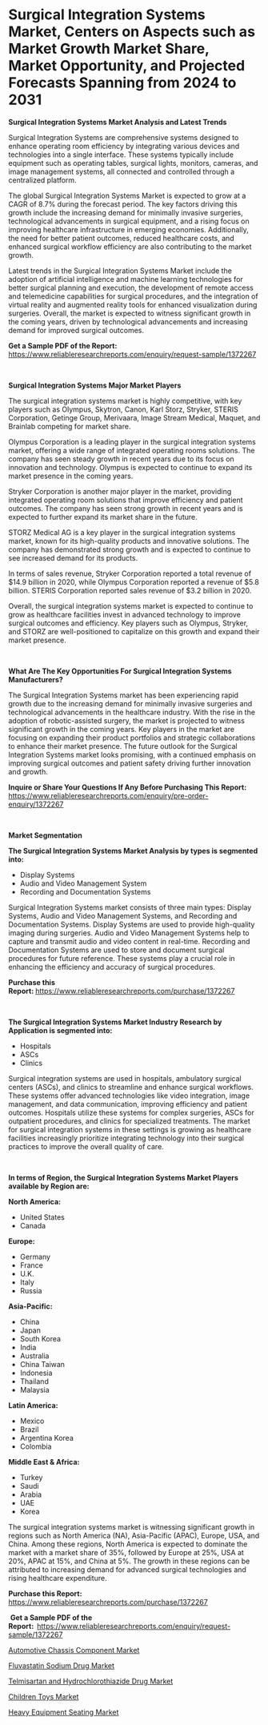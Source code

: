 <p><h1>Surgical Integration Systems Market, Centers on Aspects such as Market Growth Market Share, Market Opportunity, and Projected Forecasts Spanning from 2024 to 2031</h1></p><p><strong>Surgical Integration Systems Market Analysis and Latest Trends</strong></p>
<p><p>Surgical Integration Systems are comprehensive systems designed to enhance operating room efficiency by integrating various devices and technologies into a single interface. These systems typically include equipment such as operating tables, surgical lights, monitors, cameras, and image management systems, all connected and controlled through a centralized platform.</p><p>The global Surgical Integration Systems Market is expected to grow at a CAGR of 8.7% during the forecast period. The key factors driving this growth include the increasing demand for minimally invasive surgeries, technological advancements in surgical equipment, and a rising focus on improving healthcare infrastructure in emerging economies. Additionally, the need for better patient outcomes, reduced healthcare costs, and enhanced surgical workflow efficiency are also contributing to the market growth.</p><p>Latest trends in the Surgical Integration Systems Market include the adoption of artificial intelligence and machine learning technologies for better surgical planning and execution, the development of remote access and telemedicine capabilities for surgical procedures, and the integration of virtual reality and augmented reality tools for enhanced visualization during surgeries. Overall, the market is expected to witness significant growth in the coming years, driven by technological advancements and increasing demand for improved surgical outcomes.</p></p>
<p><strong>Get a Sample PDF of the Report:&nbsp;</strong> <a href="https://www.reliableresearchreports.com/enquiry/request-sample/1372267">https://www.reliableresearchreports.com/enquiry/request-sample/1372267</a></p>
<p>&nbsp;</p>
<p><strong>Surgical Integration Systems Major Market Players</strong></p>
<p><p>The surgical integration systems market is highly competitive, with key players such as Olympus, Skytron, Canon, Karl Storz, Stryker, STERIS Corporation, Getinge Group, Merivaara, Image Stream Medical, Maquet, and Brainlab competing for market share. </p><p>Olympus Corporation is a leading player in the surgical integration systems market, offering a wide range of integrated operating rooms solutions. The company has seen steady growth in recent years due to its focus on innovation and technology. Olympus is expected to continue to expand its market presence in the coming years.</p><p>Stryker Corporation is another major player in the market, providing integrated operating room solutions that improve efficiency and patient outcomes. The company has seen strong growth in recent years and is expected to further expand its market share in the future.</p><p>STORZ Medical AG is a key player in the surgical integration systems market, known for its high-quality products and innovative solutions. The company has demonstrated strong growth and is expected to continue to see increased demand for its products.</p><p>In terms of sales revenue, Stryker Corporation reported a total revenue of $14.9 billion in 2020, while Olympus Corporation reported a revenue of $5.8 billion. STERIS Corporation reported sales revenue of $3.2 billion in 2020.</p><p>Overall, the surgical integration systems market is expected to continue to grow as healthcare facilities invest in advanced technology to improve surgical outcomes and efficiency. Key players such as Olympus, Stryker, and STORZ are well-positioned to capitalize on this growth and expand their market presence.</p></p>
<p>&nbsp;</p>
<p><strong>What Are The Key Opportunities For Surgical Integration Systems Manufacturers?</strong></p>
<p><p>The Surgical Integration Systems market has been experiencing rapid growth due to the increasing demand for minimally invasive surgeries and technological advancements in the healthcare industry. With the rise in the adoption of robotic-assisted surgery, the market is projected to witness significant growth in the coming years. Key players in the market are focusing on expanding their product portfolios and strategic collaborations to enhance their market presence. The future outlook for the Surgical Integration Systems market looks promising, with a continued emphasis on improving surgical outcomes and patient safety driving further innovation and growth.</p></p>
<p><strong>Inquire or Share Your Questions If Any Before Purchasing This Report:</strong> <a href="https://www.reliableresearchreports.com/enquiry/pre-order-enquiry/1372267">https://www.reliableresearchreports.com/enquiry/pre-order-enquiry/1372267</a></p>
<p>&nbsp;</p>
<p><strong>Market Segmentation</strong></p>
<p><strong>The Surgical Integration Systems Market Analysis by types is segmented into:</strong></p>
<p><ul><li>Display Systems</li><li>Audio and Video Management System</li><li>Recording and Documentation Systems</li></ul></p>
<p><p>Surgical Integration Systems market consists of three main types: Display Systems, Audio and Video Management Systems, and Recording and Documentation Systems. Display Systems are used to provide high-quality imaging during surgeries. Audio and Video Management Systems help to capture and transmit audio and video content in real-time. Recording and Documentation Systems are used to store and document surgical procedures for future reference. These systems play a crucial role in enhancing the efficiency and accuracy of surgical procedures.</p></p>
<p><strong>Purchase this Report:&nbsp;</strong><a href="https://www.reliableresearchreports.com/purchase/1372267">https://www.reliableresearchreports.com/purchase/1372267</a></p>
<p>&nbsp;</p>
<p><strong>The Surgical Integration Systems Market Industry Research by Application is segmented into:</strong></p>
<p><ul><li>Hospitals</li><li>ASCs</li><li>Clinics</li></ul></p>
<p><p>Surgical integration systems are used in hospitals, ambulatory surgical centers (ASCs), and clinics to streamline and enhance surgical workflows. These systems offer advanced technologies like video integration, image management, and data communication, improving efficiency and patient outcomes. Hospitals utilize these systems for complex surgeries, ASCs for outpatient procedures, and clinics for specialized treatments. The market for surgical integration systems in these settings is growing as healthcare facilities increasingly prioritize integrating technology into their surgical practices to improve the overall quality of care.</p></p>
<p>&nbsp;</p>
<p><strong>In terms of Region, the Surgical Integration Systems Market Players available by Region are:</strong></p>
<p>
    <p> <strong> North America: </strong>
        <ul>
            <li>United States</li>
            <li>Canada</li>
        </ul>
        </p> 
    <p> <strong> Europe: </strong>
        <ul>
            <li>Germany</li>
            <li>France</li>
            <li>U.K.</li>
            <li>Italy</li>
            <li>Russia</li>
        </ul>
        </p> 
    <p> <strong> Asia-Pacific: </strong>
        <ul>
            <li>China</li>
            <li>Japan</li>
            <li>South Korea</li>
            <li>India</li>
            <li>Australia</li>
            <li>China Taiwan</li>
            <li>Indonesia</li>
            <li>Thailand</li>
            <li>Malaysia</li>
        </ul>
        </p> 
    <p> <strong> Latin America: </strong>
        <ul>
            <li>Mexico</li>
            <li>Brazil</li>
            <li>Argentina Korea</li>
            <li>Colombia</li>
        </ul>
        </p> 
    <p> <strong> Middle East & Africa: </strong>
        <ul>
            <li>Turkey</li>
            <li>Saudi</li>
            <li>Arabia</li>
            <li>UAE</li>
            <li>Korea</li>
        </ul>
    </p>
    </p>
<p><p>The surgical integration systems market is witnessing significant growth in regions such as North America (NA), Asia-Pacific (APAC), Europe, USA, and China. Among these regions, North America is expected to dominate the market with a market share of 35%, followed by Europe at 25%, USA at 20%, APAC at 15%, and China at 5%. The growth in these regions can be attributed to increasing demand for advanced surgical technologies and rising healthcare expenditure.</p></p>
<p><strong>Purchase this Report: </strong><a href="https://www.reliableresearchreports.com/purchase/1372267">https://www.reliableresearchreports.com/purchase/1372267</a></p>
<p>&nbsp;<strong>Get a Sample PDF of the Report:&nbsp;&nbsp;</strong><a href="https://www.reliableresearchreports.com/enquiry/request-sample/1372267">https://www.reliableresearchreports.com/enquiry/request-sample/1372267</a></p>
<p><strong></strong></p>
<p><p><a href="https://github.com/khayangel/Market-Research-Report-List-1/blob/main/automotive-chassis-component-market.md">Automotive Chassis Component Market</a></p><p><a href="https://issuu.com/reportprime-2/docs/fluvastatin-sodium-drug-market-size-2030.pptx">Fluvastatin Sodium Drug Market</a></p><p><a href="https://issuu.com/reportprime-2/docs/telmisartan-and-hydrochlorothiazide-drug-market-si">Telmisartan and Hydrochlorothiazide Drug Market</a></p><p><a href="https://github.com/YashRP12/Market-Research-Report-List-3/blob/main/children-toys-market.md">Children Toys Market</a></p><p><a href="https://github.com/rahu1501/Market-Research-Report-List-2/blob/main/heavy-equipment-seating-market.md">Heavy Equipment Seating Market</a></p></p>